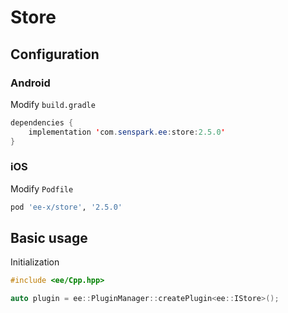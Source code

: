 # Store
## Configuration
### Android
Modify `build.gradle`
```java
dependencies {
    implementation 'com.senspark.ee:store:2.5.0'
}
```

### iOS
Modify `Podfile`
```ruby
pod 'ee-x/store', '2.5.0'
```

## Basic usage
Initialization
```cpp
#include <ee/Cpp.hpp>

auto plugin = ee::PluginManager::createPlugin<ee::IStore>();
```